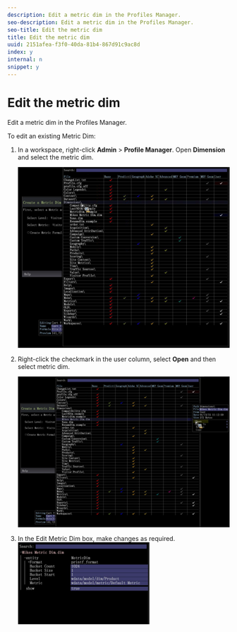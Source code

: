 ```yaml
---
description: Edit a metric dim in the Profiles Manager.
seo-description: Edit a metric dim in the Profiles Manager.
seo-title: Edit the metric dim
title: Edit the metric dim
uuid: 2151afea-f3f0-40da-81b4-867d91c9ac8d
index: y
internal: n
snippet: y
---
```


# Edit the metric dim

Edit a metric dim in the Profiles Manager.

To edit an existing Metric Dim:

1. In a workspace, right-click **Admin** > **Profile Manager**. Open **Dimension** and select the metric dim.

   ![](assets/6_4_workstation_metricdim_edit.png)

1. Right-click the checkmark in the user column, select **Open** and then select metric dim.

   ![](assets/6_4_workstation_metricdim_edit_profile.png)

1. In the Edit Metric Dim box, make changes as required. ![](assets/6_4_workstation_metricdim_edit_metricdim.png)

